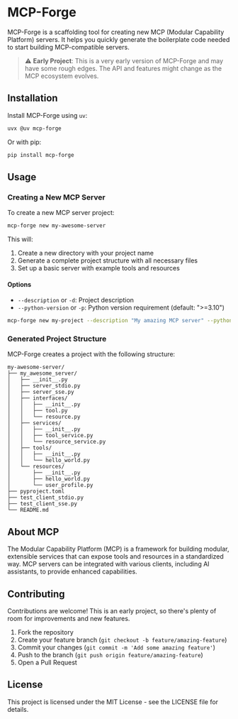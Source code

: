 # MCP-Forge

MCP-Forge is a scaffolding tool for creating new MCP (Modular Capability Platform) servers. It helps you quickly generate the boilerplate code needed to start building MCP-compatible servers.

> ⚠️ **Early Project**: This is a very early version of MCP-Forge and may have some rough edges. The API and features might change as the MCP ecosystem evolves.

## Installation

Install MCP-Forge using `uv`:

```bash
uvx @uv mcp-forge
```

Or with pip:

```bash
pip install mcp-forge
```

## Usage

### Creating a New MCP Server

To create a new MCP server project:

```bash
mcp-forge new my-awesome-server
```

This will:
1. Create a new directory with your project name
2. Generate a complete project structure with all necessary files
3. Set up a basic server with example tools and resources

#### Options

- `--description` or `-d`: Project description
- `--python-version` or `-p`: Python version requirement (default: ">=3.10")

```bash
mcp-forge new my-project --description "My amazing MCP server" --python-version ">=3.11"
```

### Generated Project Structure

MCP-Forge creates a project with the following structure:

```
my-awesome-server/
├── my_awesome_server/
│   ├── __init__.py
│   ├── server_stdio.py
│   ├── server_sse.py
│   ├── interfaces/
│   │   ├── __init__.py
│   │   ├── tool.py
│   │   └── resource.py
│   ├── services/
│   │   ├── __init__.py
│   │   ├── tool_service.py
│   │   └── resource_service.py
│   ├── tools/
│   │   ├── __init__.py
│   │   └── hello_world.py
│   └── resources/
│       ├── __init__.py
│       ├── hello_world.py
│       └── user_profile.py
├── pyproject.toml
├── test_client_stdio.py
├── test_client_sse.py
└── README.md
```

## About MCP

The Modular Capability Platform (MCP) is a framework for building modular, extensible services that can expose tools and resources in a standardized way. MCP servers can be integrated with various clients, including AI assistants, to provide enhanced capabilities.

## Contributing

Contributions are welcome! This is an early project, so there's plenty of room for improvements and new features.

1. Fork the repository
2. Create your feature branch (`git checkout -b feature/amazing-feature`)
3. Commit your changes (`git commit -m 'Add some amazing feature'`)
4. Push to the branch (`git push origin feature/amazing-feature`)
5. Open a Pull Request

## License

This project is licensed under the MIT License - see the LICENSE file for details.
